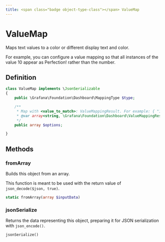 ```yaml
---
title: <span class="badge object-type-class"></span> ValueMap
---
```

# <span class="badge object-type-class"></span> ValueMap

Maps text values to a color or different display text and color.

For example, you can configure a value mapping so that all instances of the value 10 appear as Perfection! rather than the number.

## Definition

```php
class ValueMap implements \JsonSerializable
{
    public \Grafana\Foundation\Dashboard\MappingType $type;

    /**
     * Map with <value_to_match>: ValueMappingResult. For example: { "10": { text: "Perfection!", color: "green" } }
     * @var array<string, \Grafana\Foundation\Dashboard\ValueMappingResult>
     */
    public array $options;

}
```
## Methods

### <span class="badge object-method"></span> fromArray

Builds this object from an array.

This function is meant to be used with the return value of `json_decode($json, true)`.

```php
static fromArray(array $inputData)
```

### <span class="badge object-method"></span> jsonSerialize

Returns the data representing this object, preparing it for JSON serialization with `json_encode()`.

```php
jsonSerialize()
```

